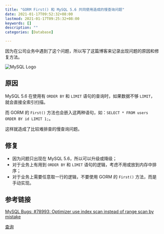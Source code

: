 ```yaml
---
title: "GORM First() 和 MySQL 5.6 共同使用造成的慢查询问题"
date: 2021-01-17T09:52:32+08:00
lastmod: 2021-01-17T09:25:32+08:00
keywords: []
description: ""
categories: [Database]

---
```


因为在公司业务中遇到了这个问题，所以写了这篇博客来记录出现问题的原因和修复方法。

<!--more-->

![MySQL Logo](/images/the-slow-query-problem-caused-by-the-combined-use-of-gorm-first()-and-mysql5.6/mysql-logo.webp "MySQL Logo")

## 原因

MySQL 5.6 在使用有 `ORDER BY` 和 `LIMIT` 语句的查询时，如果数据不够 `LIMIT`，就会直接全索引扫描。

而 GORM 的 `First()` 方法也会嵌入这两种语句，如：`SELECT * FROM users ORDER BY id LIMIT 1;`。

这样就造成了比较难排查的慢查询问题。

## 修复

* 因为问题只出现在 MySQL 5.6，所以可以升级或降级；
* 对于业务上有用到 `ORDER BY` 和 `LIMIT` 语句的逻辑，考虑不用或放到内存中排序；
* 对于业务上需要任意取一行的逻辑，不要使用 GORM 的 `First()` 方法，而是手动实现。

## 参考链接

[MySQL Bugs: #78993: Optimizer use index scan instead of range scan by mistake](https://bugs.mysql.com/bug.php?id=78993 "MySQL Bugs: #78993: Optimizer use index scan instead of range scan by mistake")

[查询](https://gorm.io/zh_CN/docs/query.html "查询")